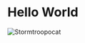 # Hello World

<img src="https://octodex.github.com/images/stormtroopocat.jpg" alt="Stormtroopocat" title="The Stormtroopocat" id="the-stormtroopocat"/>